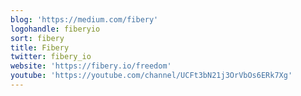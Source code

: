 ```yaml
---
blog: 'https://medium.com/fibery'
logohandle: fiberyio
sort: fibery
title: Fibery
twitter: fibery_io
website: 'https://fibery.io/freedom'
youtube: 'https://youtube.com/channel/UCFt3bN21j3OrVbOs6ERk7Xg'
---
```

